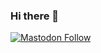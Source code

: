 ### Hi there 👋

<!--
**jkubo/jkubo** is a ✨ _special_ ✨ repository because its `README.md` (this file) appears on your GitHub profile.

Here are some ideas to get you started:

- 🔭 I’m currently working on ...
- 🌱 I’m currently learning ...
- 👯 I’m looking to collaborate on ...
- 🤔 I’m looking for help with ...
- 💬 Ask me about ...
- 📫 How to reach me: ...
- 😄 Pronouns: ...
- ⚡ Fun fact: ...
-->

<a rel="me" href="https://infosec.exchange/@jek"><img alt="Mastodon Follow" src="https://img.shields.io/mastodon/follow/109322516458175220?domain=https%3A%2F%2Finfosec.exchange&style=for-the-badge"></a>
